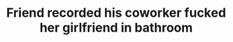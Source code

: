 ---
layout: post
title: Friend recorded his coworker fucked her girlfriend in bathroom
duration: '01:38'
view: 210
rate: 2
video: 'https://flashservice.xvideos.com/embedframe/27215885'
category: 
 - amateur
 - caught
 - curvy
 - pinay
 - quickie
 - wife
tags: 
 - pinay-sex
priority: 0.9
changefreq: daily
---